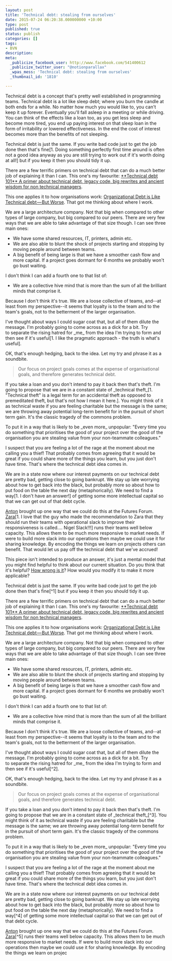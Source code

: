 ```yaml
---
layout: post
title: 'Technical debt: stealing from ourselves'
date: 2015-07-24 06:20:38.000000000 +10:00
type: post
published: true
status: publish
categories: []
tags:
- BVN
description:
meta:
  _publicize_facebook_user: http://www.facebook.com/541400612
  _publicize_twitter_user: "@notionparallax"
  _wpas_mess: 'Technical debt: stealing from ourselves'
  _thumbnail_id: '1810'

---
```

<p>Technical debt is a concept that's pretty well established in programming teams. Technical debt is a lot like sleep debt; where you burn the candle at both ends for a while. No matter how much you would like to, you can't keep it up forever. Eventually you'll fall asleep in a meeting or while driving.  You can think of the effects like a loan too, as you get less sleep and become more tired, you end up paying interest on that sleep loan in the form of irritability or lowered effectiveness. In the end the cost of interest becomes more than the benefits of not sleeping.</p>
<p>Technical debt is just the same. If you write bad code just to get the job done then that's fine[1. Doing something perfectly first time around is often not a good idea anyway as you are still trying to work out if it's worth doing at all!] but if you keep it then you should tidy it up.</p>
<p>There are a few terrific primers on technical debt that can do a much better job of explaining it than I can. This one's my favourite: <a href="https://medium.com/@joaomilho/festina-lente-e29070811b84">**Technical debt 101** A primer about technical debt, legacy code, big rewrites and ancient wisdom for non technical managers</a>.</p>
<p>This one applies it to how organisations work: <a href="https://medium.com/@sgblank/organizational-debt-is-like-technical-debt-but-worse-3c0c86eae3eb">Organizational Debt is Like Technical debt — But Worse</a>. That got me thinking about where I work.</p>
<p>We are a large architecture company. Not that big when compared to other types of large company, but big compared to our peers. There are very few ways that we are able to take advantage of that size though. I can see three main ones:</p>
<ul>
<li>We have some shared resources, IT, printers, admin etc.</li>
<li>We are also able to blunt the shock of projects starting and stopping by moving people around between teams.</li>
<li>A big benefit of being large is that we have a smoother cash flow and more capital. If a project goes dormant for 6 months we probably won't go bust waiting.</li>
</ul>
<p>I don't think I can add a fourth one to that list of:</p>
<ul>
<li>We are a collective hive mind that is more than the sum of all the brilliant minds that comprise it.</li>
</ul>
<p>Because I don't think it's true. We are a loose collective of teams, and--at least from my perspective--it seems that loyalty is to the team and to the team's goals, not to the betterment of the larger organisation.</p>
<p>I've thought about ways I could sugar coat that, but all of them dilute the message. I'm probably going to come across as a dick for a bit. Try to separate the rising hatred for _me_ from the idea I'm trying to form and then see if it's useful[1. I like the pragmatic approach - the truth is what's useful].</p>
<p>OK, that's enough hedging, back to the idea. Let my try and phrase it as a soundbite.</p>
<blockquote><p>Our focus on project goals comes at the expense of organisational goals, and therefore generates technical debt.</p>
</blockquote>
<p>If you take a loan and you don't intend to pay it back then that's theft. I'm going to propose that we are in a constant state of _technical theft_[1. "Technical theft" is a legal term for an accidental theft as opposed to premeditated theft, but that's not how I mean it here.]. You might think of it as technical waste if you are feeling charitable but the message is the same; we are throwing away potential long-term benefit for in the pursuit of short term gain. It's the classic tragedy of the commons problem.</p>
<p>To put it in a way that is likely to be _even more_ unpopular: "Every time you do something that prioritises the good of your project over the good of the organisation you are stealing value from your non-teammate colleagues."</p>
<p>I suspect that you are feeling a lot of the rage at the moment about me calling you a thief! That probably comes from agreeing that it would be great if you could share more of the things you learn, but you just don't have time. That's where the technical debt idea comes in.</p>
<p>We are in a state now where our interest payments on our technical debt are pretty bad, getting close to going bankrupt. We stay up late worrying about how to get back into the black, but probably more so about how to put food on the table the next day (metaphorically). We need to find a way[1. I don't have an answer!] of getting some more intellectual capital so that we can get out of that debt cycle.</p>
<p><a href="https://www.linkedin.com/in/antonandrews">Anton</a> brought up one way that we could do this at the Futures Forum. <a href="http://www.ukessays.com/essays/business/performance-review-of-the-spanish-zara-brand-business-essay.php">Zara</a>[1. I love that the guy who made the recommendation to Zara that they should run their teams with operational slack to improve their responsiveness is called.... Nigel Slack!!!] runs their teams well below capacity. This allows them to be much more responsive to market needs. If were to build more slack into our operations then maybe we could use it for sharing knowledge. By encoding the things we learn on projects others can benefit. That would let us pay off the technical debt that we've accrued!</p>
<p>This piece isn't intended to produce an answer, it's just a mental model that you might find helpful to think about our current situation. Do you think that it's helpful? <a title="essentially, all models are wrong, but some are useful" href="https://en.wikipedia.org/wiki/George_E._P._Box#Quotes">How wrong is it</a>? How would you modify it to make it more applicable?</p>
<p>Technical debt is just the same. If you write bad code just to get the job done then that's fine[^1] but if you keep it then you should tidy it up.</p>
<p>There are a few terrific primers on technical debt that can do a much better job of explaining it than I can. This one's my favourite: <a href="https://medium.com/@joaomilho/festina-lente-e29070811b84">**Technical debt 101** A primer about technical debt, legacy code, big rewrites and ancient wisdom for non technical managers</a>.</p>
<p>This one applies it to how organisations work: <a href="https://medium.com/@sgblank/organizational-debt-is-like-technical-debt-but-worse-3c0c86eae3eb">Organizational Debt is Like Technical debt — But Worse</a>. That got me thinking about where I work.</p>
<p>We are a large architecture company. Not that big when compared to other types of large company, but big compared to our peers. There are very few ways that we are able to take advantage of that size though. I can see three main ones:</p>
<ul>
<li>We have some shared resources, IT, printers, admin etc.</li>
<li>We are also able to blunt the shock of projects starting and stopping by moving people around between teams.</li>
<li>A big benefit of being large is that we have a smoother cash flow and more capital. If a project goes dormant for 6 months we probably won't go bust waiting.</li>
</ul>
<p>I don't think I can add a fourth one to that list of:</p>
<ul>
<li>We are a collective hive mind that is more than the sum of all the brilliant minds that comprise it.</li>
</ul>
<p>Because I don't think it's true. We are a loose collective of teams, and--at least from my perspective--it seems that loyalty is to the team and to the team's goals, not to the betterment of the larger organisation.</p>
<p>I've thought about ways I could sugar coat that, but all of them dilute the message. I'm probably going to come across as a dick for a bit. Try to separate the rising hatred for _me_ from the idea I'm trying to form and then see if it's useful[^2].</p>
<p>OK, that's enough hedging, back to the idea. Let my try and phrase it as a soundbite.</p>
<blockquote><p>Our focus on project goals comes at the expense of organisational goals, and therefore generates technical debt.</p>
</blockquote>
<p>If you take a loan and you don't intend to pay it back then that's theft. I'm going to propose that we are in a constant state of _technical theft_[^3]. You might think of it as technical waste if you are feeling charitable but the message is the same; we are throwing away potential long-term benefit for in the pursuit of short term gain. It's the classic tragedy of the commons problem.</p>
<p>To put it in a way that is likely to be _even more_ unpopular: "Every time you do something that prioritises the good of your project over the good of the organisation you are stealing value from your non-teammate colleagues."</p>
<p>I suspect that you are feeling a lot of the rage at the moment about me calling you a thief! That probably comes from agreeing that it would be great if you could share more of the things you learn, but you just don't have time. That's where the technical debt idea comes in.</p>
<p>We are in a state now where our interest payments on our technical debt are pretty bad, getting close to going bankrupt. We stay up late worrying about how to get back into the black, but probably more so about how to put food on the table the next day (metaphorically). We need to find a way[^4] of getting some more intellectual capital so that we can get out of that debt cycle.</p>
<p><a href="https://www.linkedin.com/in/antonandrews">Anton</a> brought up one way that we could do this at the Futures Forum. <a href="http://www.ukessays.com/essays/business/performance-review-of-the-spanish-zara-brand-business-essay.php">Zara</a>[^5] runs their teams well below capacity. This allows them to be much more responsive to market needs. If were to build more slack into our operations then maybe we could use it for sharing knowledge. By encoding the things we learn on projec

[^1]: Doing something perfectly first time around is often not a good idea anyway as you are still trying to work out if it's worth doing at all!

[^2]: I like the pragmatic approach - the truth is what's useful

[^3]: "Technical theft" is a legal term for an accidental theft as opposed to premeditated theft, but that's not how I mean it here.

[^4]: I don't have an answer!

[^5]: I love that the guy who made the recommendation to Zara that they should run their teams with operational slack to improve their responsiveness is called.... Nigel Slack!!!

